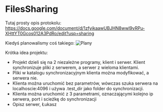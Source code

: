 # FilesSharing

Tutaj prosty opis protokolu: https://docs.google.com/document/d/1zfyikaawUBJHN8wwl9vRPu-XHttYT0Gcos012A3PdRo/edit?usp=sharing

Kiedyś planowalismy coś takiego:
![Plany](http://i.imgur.com/qADBxbt.jpg)

Krótka idea projektu:
- Projekt dzieli się na 2 niezależne programy, klient i serwer. Klient synchronizuje pliki z serwerem, a serwer z wieloma klientami.
- Pliki w katalogu synchronizacyjnym klienta można modyfikować, a serwera nie.
- Klienta można uruchomić bez parametrów, wówczas szuka serwera na localhoscie:4096 i używa .test_dir jako folder do synchronizacji.
- Klienta można uruchomić z 3 parametrami, oznaczającymi kolejno ip serwera, port i scieżkę do synchronizacji
- Opisz serwer, Łukasz
